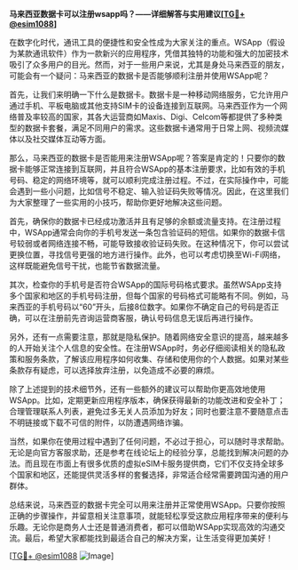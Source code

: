 **马来西亚数据卡可以注册wsapp吗？——详细解答与实用建议[[TG💪+ @esim1088](https://t.me/s/esim1088)]**

在数字化时代，通讯工具的便捷性和安全性成为大家关注的重点。WSApp（假设为某款通讯软件）作为一款新兴的应用程序，凭借其独特的功能和强大的加密技术吸引了众多用户的目光。然而，对于一些用户来说，尤其是身处马来西亚的朋友，可能会有一个疑问：马来西亚的数据卡是否能够顺利注册并使用WSApp呢？

首先，让我们来明确一下什么是数据卡。数据卡是一种移动网络服务，它允许用户通过手机、平板电脑或其他支持SIM卡的设备连接到互联网。马来西亚作为一个网络普及率较高的国家，其各大运营商如Maxis、Digi、Celcom等都提供了多种类型的数据卡套餐，满足不同用户的需求。这些数据卡通常用于日常上网、视频流媒体以及社交媒体互动等方面。

那么，马来西亚的数据卡是否能用来注册WSApp呢？答案是肯定的！只要你的数据卡能够正常连接到互联网，并且符合WSApp的基本注册要求，比如有效的手机号码、稳定的网络环境等，就可以顺利完成注册过程。不过，在实际操作中，可能会遇到一些小问题，比如信号不稳定、输入验证码失败等情况。因此，在这里我们为大家整理了一些实用的小技巧，帮助你更好地解决这些问题。

首先，确保你的数据卡已经成功激活并且有足够的余额或流量支持。在注册过程中，WSApp通常会向你的手机号发送一条包含验证码的短信。如果你的数据卡信号较弱或者网络连接不畅，可能导致接收验证码失败。在这种情况下，你可以尝试更换位置，寻找信号更强的地方进行操作。此外，也可以考虑切换至Wi-Fi网络，这样既能避免信号干扰，也能节省数据流量。

其次，检查你的手机号是否符合WSApp的国际号码格式要求。虽然WSApp支持多个国家和地区的手机号码注册，但每个国家的号码格式可能略有不同。例如，马来西亚的手机号码以“60”开头，后接8位数字。如果你不确定自己的号码是否正确，可以在注册前先咨询运营商客服，确认号码信息无误后再进行操作。

另外，还有一点需要注意，那就是隐私保护。随着网络安全意识的提高，越来越多的人开始关注个人信息的安全性。在注册WSApp时，务必仔细阅读相关的隐私政策和服务条款，了解该应用程序如何收集、存储和使用你的个人数据。如果对某些条款存有疑虑，可以选择放弃注册，以免造成不必要的麻烦。

除了上述提到的技术细节外，还有一些额外的建议可以帮助你更高效地使用WSApp。比如，定期更新应用程序版本，确保获得最新的功能改进和安全补丁；合理管理联系人列表，避免过多无关人员添加为好友；同时也要注意不要随意点击不明链接或下载不可信的附件，以防遭遇网络诈骗。

当然，如果你在使用过程中遇到了任何问题，不必过于担心，可以随时寻求帮助。无论是向官方客服求助，还是参考在线论坛上的经验分享，总能找到解决问题的办法。而且现在市面上有很多优质的虚拟eSIM卡服务提供商，它们不仅支持全球多个国家和地区，还能提供灵活多样的套餐选择，非常适合经常需要跨国沟通的用户群体。

总结来说，马来西亚的数据卡完全可以用来注册并正常使用WSApp。只要你按照正确的步骤操作，并留意相关注意事项，就能轻松享受这款应用程序带来的便利与乐趣。无论你是商务人士还是普通消费者，都可以借助WSApp实现高效的沟通交流。最后，希望大家都能找到最适合自己的解决方案，让生活变得更加美好！

[[TG💪+ @esim1088](https://t.me/s/esim1088) ![Image](https://i.postimg.cc/4NQfJmqS/Snipaste-2025-05-13-00-14-12.png)]